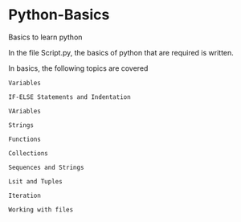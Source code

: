 # Python-Basics

Basics to learn python

In the file Script.py, the basics of python that are required is written.

In basics, the following topics are covered 

    Variables
    
    IF-ELSE Statements and Indentation
    
    VAriables
    
    Strings
    
    Functions
    
    Collections
    
    Sequences and Strings
    
    Lsit and Tuples
    
    Iteration
    
    Working with files
